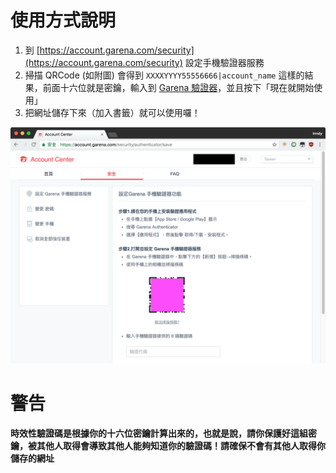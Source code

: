 # 使用方式說明

1. 到 [https://account.garena.com/security](https://account.garena.com/security) 設定手機驗證器服務
2. 掃描 QRCode (如附圖) 會得到 `XXXXYYYY55556666|account_name` 這樣的結果，前面十六位就是密鑰，輸入到 [Garena 驗證器](https://garena-auth.inndy.tw/)，並且按下「現在就開始使用」
3. 把網址儲存下來（加入書籤）就可以使用囉！

![Garena 2FA setup](garena-2fa-setup.png)

# 警告

**時效性驗證碼是根據你的十六位密鑰計算出來的，也就是說，請你保護好這組密鑰，被其他人取得會導致其他人能夠知道你的驗證碼！請確保不會有其他人取得你儲存的網址**
